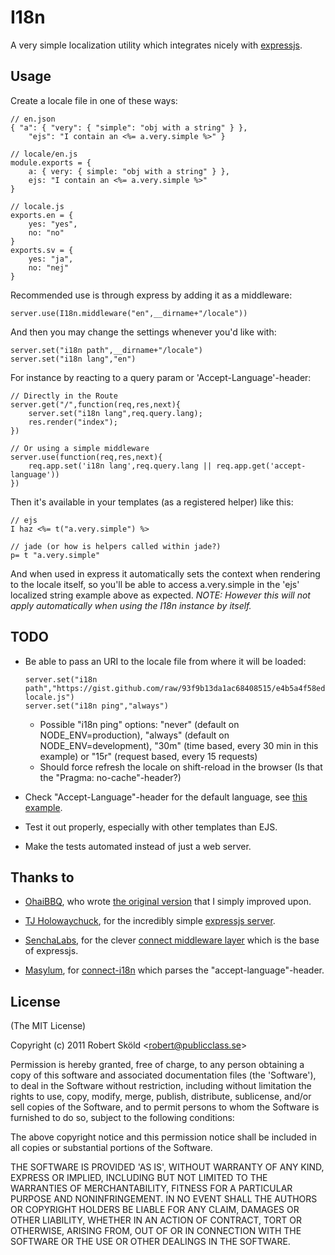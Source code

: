 # I18n 

A very simple localization utility which integrates nicely with [expressjs](http://expressjs.com).


## Usage

Create a locale file in one of these ways:

	// en.json
	{ "a": { "very": { "simple": "obj with a string" } },
		"ejs": "I contain an <%= a.very.simple %>" }

	// locale/en.js
	module.exports = {
		a: { very: { simple: "obj with a string" } },
		ejs: "I contain an <%= a.very.simple %>"
	}

	// locale.js
	exports.en = {
		yes: "yes",
		no: "no"
	}
	exports.sv = {
		yes: "ja",
		no: "nej"
	}


Recommended use is through express by adding it as a middleware:

	server.use(I18n.middleware("en",__dirname+"/locale"))


And then you may change the settings whenever you'd like with:

	server.set("i18n path",__dirname+"/locale")
	server.set("i18n lang","en")

For instance by reacting to a query param or 'Accept-Language'-header:

	// Directly in the Route
	server.get("/",function(req,res,next){
		server.set("i18n lang",req.query.lang);
		res.render("index");
	})

	// Or using a simple middleware
	server.use(function(req,res,next){
		req.app.set('i18n lang',req.query.lang || req.app.get('accept-language'))
	})


Then it's available in your templates (as a registered helper) like this:

	// ejs
	I haz <%= t("a.very.simple") %>

	// jade (or how is helpers called within jade?)
	p= t "a.very.simple"
	
	
And when used in express it automatically sets the context when rendering to the locale itself, so you'll be able to access a.very.simple in the 'ejs' localized string example above as expected. _NOTE: However this will not apply automatically when using the I18n instance by itself._


## TODO

*	Be able to pass an URI to the locale file from where it will be loaded:

		server.set("i18n path","https://gist.github.com/raw/93f9b13da1ac68408515/e4b5a4f58edd0fb284d2e1d33a72a9a8b3d664a7/hosted-locale.js")
		server.set("i18n ping","always")
	
	*	Possible "i18n ping" options: "never" (default on NODE\_ENV=production), "always" (default on NODE_ENV=development), "30m" (time based, every 30 min in this example) or "15r" (request based, every 15 requests)
	*	Should force refresh the locale on shift-reload in the browser (Is that the "Pragma: no-cache"-header?)

*	Check "Accept-Language"-header for the default language, see [this example](https://github.com/masylum/connect-i18n/blob/master/lib/connect-i18n.js). 

*	Test it out properly, especially with other templates than EJS.

*	Make the tests automated instead of just a web server.


## Thanks to

* [OhaiBBQ](https://github.com/OhaiBBQ), who wrote [the original version](https://github.com/OhaiBBQ/node-i18n) that I simply improved upon.

* [TJ Holowaychuck](https://github.com/visionmedia), for the incredibly simple [expressjs server](http://expressjs.com/).

* [SenchaLabs](https://github.com/senchalabs), for the clever [connect middleware layer](https://github.com/senchalabs/connect) which is the base of expressjs.

* [Masylum](https://github.com/masylum), for [connect-i18n](https://github.com/masylum/connect-i18n) which parses the "accept-language"-header.


## License 

(The MIT License)

Copyright (c) 2011 Robert Sk&ouml;ld &lt;robert@publicclass.se&gt;

Permission is hereby granted, free of charge, to any person obtaining
a copy of this software and associated documentation files (the
'Software'), to deal in the Software without restriction, including
without limitation the rights to use, copy, modify, merge, publish,
distribute, sublicense, and/or sell copies of the Software, and to
permit persons to whom the Software is furnished to do so, subject to
the following conditions:

The above copyright notice and this permission notice shall be
included in all copies or substantial portions of the Software.

THE SOFTWARE IS PROVIDED 'AS IS', WITHOUT WARRANTY OF ANY KIND,
EXPRESS OR IMPLIED, INCLUDING BUT NOT LIMITED TO THE WARRANTIES OF
MERCHANTABILITY, FITNESS FOR A PARTICULAR PURPOSE AND NONINFRINGEMENT.
IN NO EVENT SHALL THE AUTHORS OR COPYRIGHT HOLDERS BE LIABLE FOR ANY
CLAIM, DAMAGES OR OTHER LIABILITY, WHETHER IN AN ACTION OF CONTRACT,
TORT OR OTHERWISE, ARISING FROM, OUT OF OR IN CONNECTION WITH THE
SOFTWARE OR THE USE OR OTHER DEALINGS IN THE SOFTWARE.
